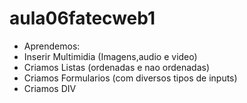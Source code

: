 # aula06fatecweb1
- Aprendemos:
- Inserir Multimidia (Imagens,audio e video)
- Criamos Listas  (ordenadas e nao ordenadas)
- Criamos Formularios (com diversos tipos de inputs)
- Criamos DIV


